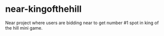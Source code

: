 # near-kingofthehill
Near project where users are bidding near to get number #1 spot in king of the hill mini game. 
